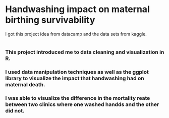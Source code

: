 # Handwashing impact on maternal birthing survivability 
I got this project idea from datacamp and the data sets from kaggle. 

# <h3>This project introduced me to data cleaning and visualization in R. 
  
<h3>I used data manipulation techniques as well as the ggplot library to visualize the impact that handwashing had on maternal death.

<h3>I was able to visualize the difference in the mortality reate between two clinics where one washed handds and the other did not.
